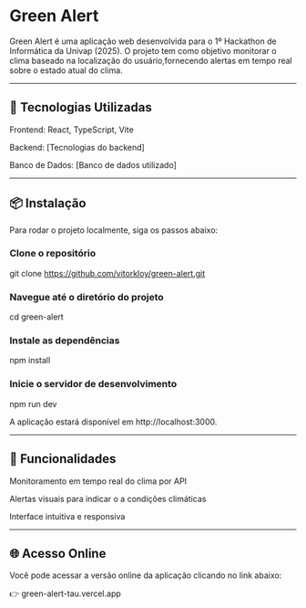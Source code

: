 # Green Alert

Green Alert é uma aplicação web desenvolvida para o 1º Hackathon de Informática da Univap (2025). O projeto tem como objetivo monitorar o clima baseado na localização do usuário,fornecendo alertas em tempo real sobre o estado atual do clima.

---

## 🚀 Tecnologias Utilizadas

Frontend: React, TypeScript, Vite

Backend: [Tecnologias do backend]

Banco de Dados: [Banco de dados utilizado]

---

## 📦 Instalação

Para rodar o projeto localmente, siga os passos abaixo:

### Clone o repositório
git clone https://github.com/vitorkloy/green-alert.git

### Navegue até o diretório do projeto
cd green-alert

### Instale as dependências
npm install

### Inicie o servidor de desenvolvimento
npm run dev

A aplicação estará disponível em http://localhost:3000.

---

## 🔧 Funcionalidades

Monitoramento em tempo real do clima por API

Alertas visuais para indicar o a condições climáticas 

Interface intuitiva e responsiva

---

## 🌐 Acesso Online

Você pode acessar a versão online da aplicação clicando no link abaixo:

👉 green-alert-tau.vercel.app
